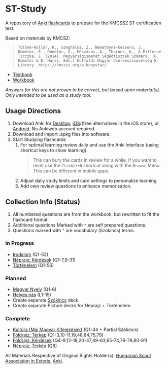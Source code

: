# ST-Study
A repository of [Anki flashcards](https://apps.ankiweb.net/) to prepare for the KMCSSZ ST certification test.  
  
Based on materials by KMCSZ:  
>``Tóthné-Kollár, K., Szeghalmi, Z., Némethyné-kesserű, J., Dömötör, É., Dömötör, G., Mészáros, A., Thurner, K., & Pillerné-Tirczka, É. (2014). Magyarságismeret Segédtisztek Számára. (G. Dömötör & E. Hársi, Eds.) Külföldi Magyar Cserkészszövetség E-Library. https://kmcssz.org/e-konyvtar/`` 
- [Textbook](https://kmcssz.org/wp-content/uploads/2021/04/Segedtiszt-Tananyag-konyv-Olvaso-verzio.pdf)
- [Workbook](https://kmcssz.org/wp-content/uploads/2021/04/MIST-munkafuzet-igy-ment-nyomdaba.pdf)

*Answers for this are not proven to be correct, but based upon material(s). Only intended to be used as a study tool.*
## Usage Directions
1. Download Anki for [Desktop](https://apps.ankiweb.net/), [iOS](https://apps.apple.com/us/app/ankimobile-flashcards/id373493387)/(free alternatives in the iOS store), or [Android](https://play.google.com/store/apps/details?id=com.ichi2.anki&pli=1). No Ankiweb account required.
2. Download and import .apkg files into software.
3. Start Studying flashcards
   1. For optimal learning review daily and use the Anki interface (using shortcut keys to show learning).
      >This can bury the cards in review for a while, if you want to reset use the ``Ctr+Alt+N`` shortcut along with the ``Browse`` Menu. This can be different in mobile apps.
   2. Adjust daily study limits and card settings to personalize learning.
   3. Add own review questions to enhance memorization.
  
## Collection Info (Status)
1. All numbered questions are from the workbook, but rewritten to fit the flashcard format.  
2. Additional questions Marked with ``*`` are self prepared questions.
3. Questions marked with ``^`` are vocabulary (Szókincs) terms.  

### In Progress
- [Irodalom](https://github.com/peterpolner/ST-Study/blob/main/ST%20Magyars%C3%A1gismeret%20(Irodalom).apkg) (Q1-52)
- [Néprajz: Kérdések](https://github.com/peterpolner/ST-Study/blob/main/ST%20Magyars%C3%A1gismeret%20(N%C3%A9prajz-K%C3%A9rd%C3%A9sek).apkg) (Q1-7,9-31)
- [Történelem](https://github.com/peterpolner/ST-Study/blob/main/ST%20Magyars%C3%A1gismeret%20(T%C3%B6rt%C3%A9nelem).apkg) (Q1-56)
  
### Planned
- [Magyar Nyelv]() (Q1-6)
- [Helyes irás]() (L1-15)
- Create separate [Szókincs]() deck.
- Create separate Picture decks for Néprajz + Történelem.

### Complete
- [Kultúra (Mai Magyar Kifejezések)](https://github.com/peterpolner/ST-Study/blob/main/ST%20Magyars%C3%A1gismeret%20(Kult%C3%BAra).apkg) (Q1-44 + Partial Szókincs)
- [Földrajz: Térkép](https://github.com/peterpolner/ST-Study/blob/main/ST%20Magyars%C3%A1gismeret%20(F%C3%B6ldrajz-T%C3%A9rk%C3%A9p).apkg) (Q1-3,10-11,19,48,64,75,79)
- [Földrajz: Kérdések](https://github.com/peterpolner/ST-Study/blob/main/ST%20Magyars%C3%A1gismeret%20(F%C3%B6ldrajz-K%C3%A9rd%C3%A9sek).apkg) (Q4-9,12-18,20-47,49-63,65-74,76-78,80-81)
- [Néprajz: Térkép](https://github.com/peterpolner/ST-Study/blob/main/ST%20Magyars%C3%A1gismeret%20(N%C3%A9prajz-T%C3%A9rk%C3%A9p).apkg) (Q8)
  
All Materials Respective of Original Rights Holder(s): [Hungarian Scout Association in Exteris](https://kmcssz.org/), [Anki](https://apps.ankiweb.net/).

